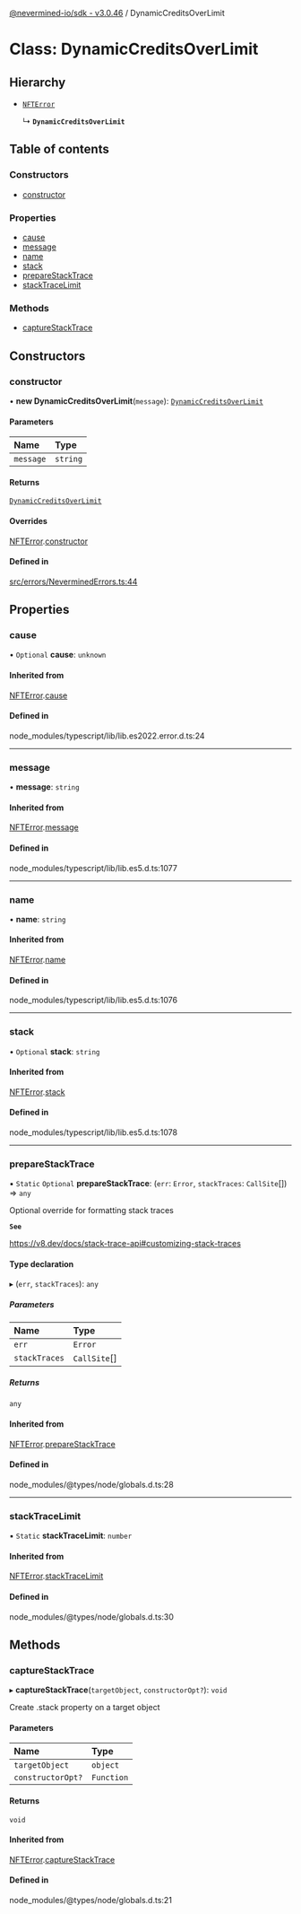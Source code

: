 [@nevermined-io/sdk - v3.0.46](../code-reference.md) / DynamicCreditsOverLimit

# Class: DynamicCreditsOverLimit

## Hierarchy

- [`NFTError`](NFTError.md)

  ↳ **`DynamicCreditsOverLimit`**

## Table of contents

### Constructors

- [constructor](DynamicCreditsOverLimit.md#constructor)

### Properties

- [cause](DynamicCreditsOverLimit.md#cause)
- [message](DynamicCreditsOverLimit.md#message)
- [name](DynamicCreditsOverLimit.md#name)
- [stack](DynamicCreditsOverLimit.md#stack)
- [prepareStackTrace](DynamicCreditsOverLimit.md#preparestacktrace)
- [stackTraceLimit](DynamicCreditsOverLimit.md#stacktracelimit)

### Methods

- [captureStackTrace](DynamicCreditsOverLimit.md#capturestacktrace)

## Constructors

### constructor

• **new DynamicCreditsOverLimit**(`message`): [`DynamicCreditsOverLimit`](DynamicCreditsOverLimit.md)

#### Parameters

| Name      | Type     |
| :-------- | :------- |
| `message` | `string` |

#### Returns

[`DynamicCreditsOverLimit`](DynamicCreditsOverLimit.md)

#### Overrides

[NFTError](NFTError.md).[constructor](NFTError.md#constructor)

#### Defined in

[src/errors/NeverminedErrors.ts:44](https://github.com/nevermined-io/sdk-js/blob/5c9d0f7d6fcba54812075b53cb60060936ceb745/src/errors/NeverminedErrors.ts#L44)

## Properties

### cause

• `Optional` **cause**: `unknown`

#### Inherited from

[NFTError](NFTError.md).[cause](NFTError.md#cause)

#### Defined in

node_modules/typescript/lib/lib.es2022.error.d.ts:24

---

### message

• **message**: `string`

#### Inherited from

[NFTError](NFTError.md).[message](NFTError.md#message)

#### Defined in

node_modules/typescript/lib/lib.es5.d.ts:1077

---

### name

• **name**: `string`

#### Inherited from

[NFTError](NFTError.md).[name](NFTError.md#name)

#### Defined in

node_modules/typescript/lib/lib.es5.d.ts:1076

---

### stack

• `Optional` **stack**: `string`

#### Inherited from

[NFTError](NFTError.md).[stack](NFTError.md#stack)

#### Defined in

node_modules/typescript/lib/lib.es5.d.ts:1078

---

### prepareStackTrace

▪ `Static` `Optional` **prepareStackTrace**: (`err`: `Error`, `stackTraces`: `CallSite`[]) => `any`

Optional override for formatting stack traces

**`See`**

https://v8.dev/docs/stack-trace-api#customizing-stack-traces

#### Type declaration

▸ (`err`, `stackTraces`): `any`

##### Parameters

| Name          | Type         |
| :------------ | :----------- |
| `err`         | `Error`      |
| `stackTraces` | `CallSite`[] |

##### Returns

`any`

#### Inherited from

[NFTError](NFTError.md).[prepareStackTrace](NFTError.md#preparestacktrace)

#### Defined in

node_modules/@types/node/globals.d.ts:28

---

### stackTraceLimit

▪ `Static` **stackTraceLimit**: `number`

#### Inherited from

[NFTError](NFTError.md).[stackTraceLimit](NFTError.md#stacktracelimit)

#### Defined in

node_modules/@types/node/globals.d.ts:30

## Methods

### captureStackTrace

▸ **captureStackTrace**(`targetObject`, `constructorOpt?`): `void`

Create .stack property on a target object

#### Parameters

| Name              | Type       |
| :---------------- | :--------- |
| `targetObject`    | `object`   |
| `constructorOpt?` | `Function` |

#### Returns

`void`

#### Inherited from

[NFTError](NFTError.md).[captureStackTrace](NFTError.md#capturestacktrace)

#### Defined in

node_modules/@types/node/globals.d.ts:21
